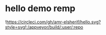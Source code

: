 # hello demo remp

!https://circleci.com/gh/amr-elsherif/hello.svg?style=svg!:/appveyor/build/:user/:repo
